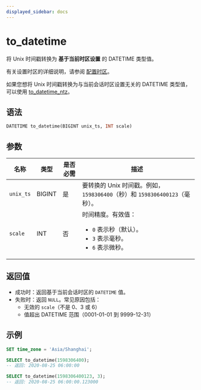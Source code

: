 ```yaml
---
displayed_sidebar: docs
---
```


# to_datetime

将 Unix 时间戳转换为 **基于当前时区设置** 的 DATETIME 类型值。

有关设置时区的详细说明，请参阅 [配置时区](../../../administration/management/timezone.md)。

如果您想将 Unix 时间戳转换为与当前会话时区设置无关的 DATETIME 类型值，可以使用 [to_datetime_ntz](./to_datetime_ntz.md)。

## 语法

```sql
DATETIME to_datetime(BIGINT unix_ts, INT scale)
```

## 参数

| 名称      | 类型   | 是否必需 | 描述                                             |
| --------- | ------ | -------- | ------------------------------------------------ |
| `unix_ts` | BIGINT | 是       | 要转换的 Unix 时间戳。例如，`1598306400`（秒）和 `1598306400123`（毫秒）。 |
| `scale`   | INT    | 否       | 时间精度。有效值：<ul><li>`0` 表示秒（默认）。</li><li>`3` 表示毫秒。</li><li>`6` 表示微秒。</li></ul> |

## 返回值

- 成功时：返回基于当前会话时区的 `DATETIME` 值。
- 失败时：返回 `NULL`。常见原因包括：
  - 无效的 `scale`（不是 0、3 或 6）
  - 值超出 DATETIME 范围（0001-01-01 到 9999-12-31）

## 示例

```sql
SET time_zone = 'Asia/Shanghai';

SELECT to_datetime(1598306400);
-- 返回: 2020-08-25 06:00:00

SELECT to_datetime(1598306400123, 3);
-- 返回: 2020-08-25 06:00:00.123000
```